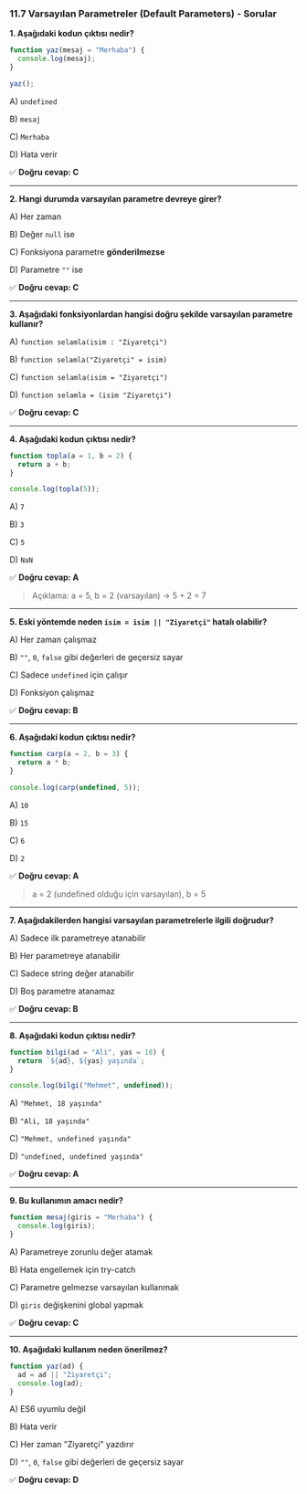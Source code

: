### **11.7 Varsayılan Parametreler (Default Parameters) - Sorular**

**1. Aşağıdaki kodun çıktısı nedir?**

```jsx
function yaz(mesaj = "Merhaba") {
  console.log(mesaj);
}

yaz();
```

A) `undefined`

B) `mesaj`

C) `Merhaba`

D) Hata verir

✅ **Doğru cevap: C**

---

**2. Hangi durumda varsayılan parametre devreye girer?**

A) Her zaman

B) Değer `null` ise

C) Fonksiyona parametre **gönderilmezse**

D) Parametre `""` ise

✅ **Doğru cevap: C**

---

**3. Aşağıdaki fonksiyonlardan hangisi doğru şekilde varsayılan parametre kullanır?**

A) `function selamla(isim : "Ziyaretçi")`

B) `function selamla("Ziyaretçi" = isim)`

C) `function selamla(isim = "Ziyaretçi")`

D) `function selamla = (isim "Ziyaretçi")`

✅ **Doğru cevap: C**

---

**4. Aşağıdaki kodun çıktısı nedir?**

```jsx
function topla(a = 1, b = 2) {
  return a + b;
}

console.log(topla(5));
```

A) `7`

B) `3`

C) `5`

D) `NaN`

✅ **Doğru cevap: A**

> Açıklama: a = 5, b = 2 (varsayılan) → 5 + 2 = 7
> 

---

**5. Eski yöntemde neden `isim = isim || "Ziyaretçi"` hatalı olabilir?**

A) Her zaman çalışmaz

B) `""`, `0`, `false` gibi değerleri de geçersiz sayar

C) Sadece `undefined` için çalışır

D) Fonksiyon çalışmaz

✅ **Doğru cevap: B**

---

**6. Aşağıdaki kodun çıktısı nedir?**

```jsx
function carp(a = 2, b = 3) {
  return a * b;
}

console.log(carp(undefined, 5));
```

A) `10`

B) `15`

C) `6`

D) `2`

✅ **Doğru cevap: A**

> a = 2 (undefined olduğu için varsayılan), b = 5
> 

---

**7. Aşağıdakilerden hangisi varsayılan parametrelerle ilgili doğrudur?**

A) Sadece ilk parametreye atanabilir

B) Her parametreye atanabilir

C) Sadece string değer atanabilir

D) Boş parametre atanamaz

✅ **Doğru cevap: B**

---

**8. Aşağıdaki kodun çıktısı nedir?**

```jsx
function bilgi(ad = "Ali", yas = 18) {
  return `${ad}, ${yas} yaşında`;
}

console.log(bilgi("Mehmet", undefined));
```

A) `"Mehmet, 18 yaşında"`

B) `"Ali, 18 yaşında"`

C) `"Mehmet, undefined yaşında"`

D) `"undefined, undefined yaşında"`

✅ **Doğru cevap: A**

---

**9. Bu kullanımın amacı nedir?**

```jsx
function mesaj(giris = "Merhaba") {
  console.log(giris);
}
```

A) Parametreye zorunlu değer atamak

B) Hata engellemek için try-catch

C) Parametre gelmezse varsayılan kullanmak

D) `giris` değişkenini global yapmak

✅ **Doğru cevap: C**

---

**10. Aşağıdaki kullanım neden önerilmez?**

```jsx
function yaz(ad) {
  ad = ad || "Ziyaretçi";
  console.log(ad);
}
```

A) ES6 uyumlu değil

B) Hata verir

C) Her zaman "Ziyaretçi" yazdırır

D) `""`, `0`, `false` gibi değerleri de geçersiz sayar

✅ **Doğru cevap: D**